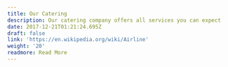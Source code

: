 ```yaml
---
title: Our Catering
description: Our catering company offers all services you can expect
date: 2017-12-21T01:21:24.695Z
draft: false
link: 'https://en.wikipedia.org/wiki/Airline'
weight: '20'
readmore: Read More
---
```


